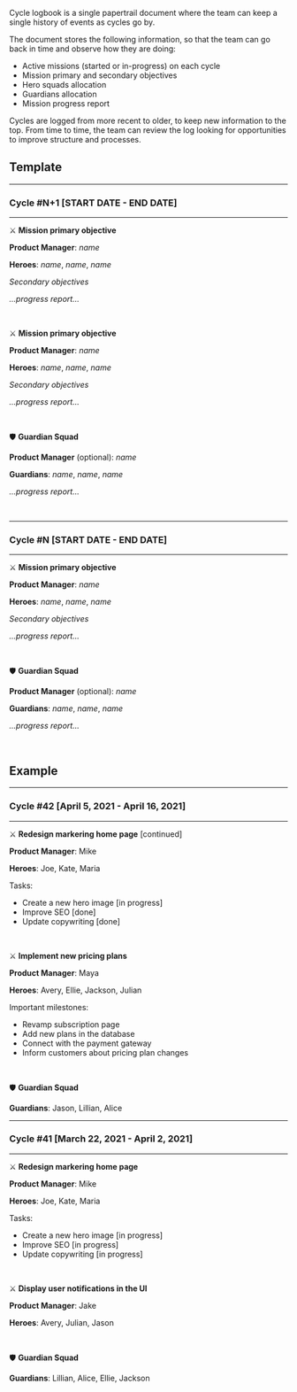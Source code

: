 Cycle logbook is a single papertrail document where the team can keep a
single history of events as cycles go by.

The document stores the following information, so that the team can go back
in time and observe how they are doing:

* Active missions (started or in-progress) on each cycle
* Mission primary and secondary objectives
* Hero squads allocation
* Guardians allocation
* Mission progress report

Cycles are logged from more recent to older, to keep new
information to the top. From time to time, the team can review the log
looking for opportunities to improve structure and processes.

## Template

---
### Cycle #N+1 [START DATE - END DATE]
---

⚔️ **Mission primary objective**

**Product Manager**: _name_

**Heroes**: _name_, _name_, _name_

_Secondary objectives_

_...progress report..._

<br>

⚔️ **Mission primary objective**

**Product Manager**: _name_

**Heroes**: _name_, _name_, _name_

_Secondary objectives_

_...progress report..._

<br>

🛡 **Guardian Squad**

**Product Manager** (optional): _name_

**Guardians**: _name_, _name_, _name_

_...progress report..._

<br>

---
### Cycle #N [START DATE - END DATE]
---

⚔️ **Mission primary objective**

**Product Manager**: _name_

**Heroes**: _name_, _name_, _name_

_Secondary objectives_

_...progress report..._

<br>

🛡 **Guardian Squad**

**Product Manager** (optional): _name_

**Guardians**: _name_, _name_, _name_

_...progress report..._

<br>

## Example

---
### Cycle #42 [April 5, 2021 - April 16, 2021]
---

⚔️ **Redesign markering home page** \[continued\]

**Product Manager**: Mike

**Heroes**: Joe, Kate, Maria

Tasks:
- Create a new hero image \[in progress\]
- Improve SEO \[done\]
- Update copywriting \[done\]

<br>

⚔️ **Implement new pricing plans**

**Product Manager**: Maya

**Heroes**: Avery, Ellie, Jackson, Julian

Important milestones:
- Revamp subscription page
- Add new plans in the database
- Connect with the payment gateway
- Inform customers about pricing plan changes

<br>

🛡 **Guardian Squad**

**Guardians**: Jason, Lillian, Alice
<br>

---
### Cycle #41 [March 22, 2021 - April 2, 2021]
---

⚔️ **Redesign markering home page**

**Product Manager**: Mike

**Heroes**: Joe, Kate, Maria

Tasks:
- Create a new hero image \[in progress\]
- Improve SEO \[in progress\]
- Update copywriting \[in progress\]

<br>

⚔️ **Display user notifications in the UI**

**Product Manager**: Jake

**Heroes**: Avery, Julian, Jason

<br>

🛡 **Guardian Squad**

**Guardians**: Lillian, Alice, Ellie, Jackson
